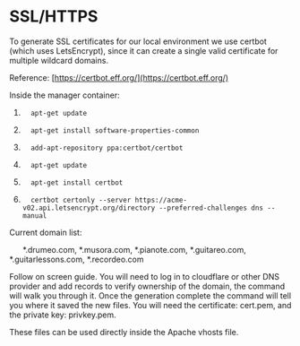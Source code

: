 SSL/HTTPS
=

To generate SSL certificates for our local environment we use certbot (which uses LetsEncrypt), since it can create a single valid certificate for multiple wildcard domains.

Reference: [https://certbot.eff.org/](https://certbot.eff.org/)

Inside the manager container:

1.       apt-get update
1.       apt-get install software-properties-common
1.       add-apt-repository ppa:certbot/certbot
1.       apt-get update
1.       apt-get install certbot
1.       certbot certonly --server https://acme-v02.api.letsencrypt.org/directory --preferred-challenges dns --manual

Current domain list:

&nbsp;&nbsp;&nbsp;&nbsp;&nbsp;&nbsp;*.drumeo.com, *.musora.com, *.pianote.com, *.guitareo.com, *.guitarlessons.com, *.recordeo.com

Follow on screen guide. You will need to log in to cloudflare or other DNS provider and add records to verify ownership of the domain, the command will walk you through it. Once the generation complete the command will tell you where it saved the new files. You will need the certificate: cert.pem, and the private key: privkey.pem.

These files can be used directly inside the Apache vhosts file.